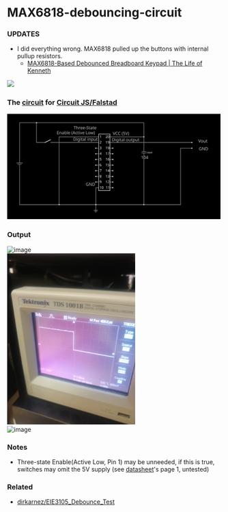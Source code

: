 MAX6818-debouncing-circuit
==========================
### UPDATES
- I did everything wrong. MAX6818 pulled up the buttons with internal pullup resistors.
  - [MAX6818-Based Debounced Breadboard Keypad | The Life of Kenneth](https://blog.thelifeofkenneth.com/2011/09/max6818-based-debounced-breadboard.html)

<img src="20240205_173454_HDR.jpg" width="300" height="auto">

### The [circuit](circuit-20240205-1915.circuitjs.txt) for [Circuit JS/Falstad](https://www.falstad.com/circuit/circuitjs.html)
<img src="circuit-20240205-1915.svg" width="500" height="auto">

### Output
<img src="20240205_173513_HDR.jpg" alt="image" width="300" height="auto"><br>
<img src="20240205_173526_HDR.jpg" alt="image" width="300" height="auto"><br>
<img src="20240205_173610_HDR.jpg" alt="image" width="300" height="auto">

### Notes
- Three-state Enable(Active Low, Pin 1) may be unneeded, if this is true, switches may omit the 5V supply (see [datasheet](max6816-max6818.pdf)'s page 1, untested)

### Related
- [dirkarnez/EIE3105_Debounce_Test](https://github.com/dirkarnez/EIE3105_Debounce_Test)
